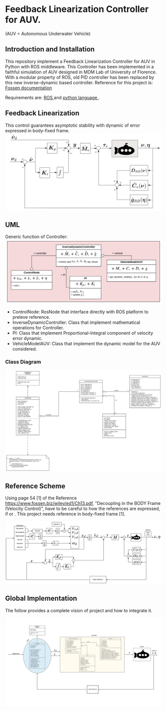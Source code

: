 # Feedback Linearization Controller for AUV.
(AUV = Autonomous Underwater Vehicle)

## Introduction and Installation
This repository implement a Feedback Linearization Controller for AUV in Python with ROS middleware. 
This Controller has been implemented in a faithful simulation of AUV designed in MDM Lab of University of Florence.
With a modular property of ROS, old PID controller has been replaced by this new inverse-dynamic based controller. 
Reference for this project is: <a href="https://www.fossen.biz/wiley/ed1/Ch13.pdf"> Fossen documentation </a>

Requirements are: <a href="http://wiki.ros.org/ROS/Tutorials"> ROS </a> and <a href="https://www.python.org/download/releases/2.7/"> python language </a>.

## Feedback Linearization
This control guarantees asymptotic stability with dynamic of error expressed in body-fixed frame.
<img src="./design/dinamica_inversa.svg">

## UML
Generic function of Controller:
<img src="./design/UML.svg">
- ControlNode: RosNode that interface directly with ROS platform to preleve reference.
- InverseDynamicController: Class that implement mathematical operations for Controller.
- PI: Class that implement Proportional-Integral component of velocity error dynamic.
- VehicleModelAUV: Class that implement the dynamic model for the AUV considered.

### Class Diagram 
<img src="./design/class_diagram.svg">

## Reference Scheme
Using page 54 [1] of the Reference https://www.fossen.biz/wiley/ed1/Ch13.pdf, "Decoupling in the BODY Frame
(Velocity Control)", have to be careful to how the references are expressed, if <body> or <ned>. This project needs
reference in body-fixed frame [1].

<img src="./design/scheme.svg">

## Global Implementation
The follow provides a complete vision of project and how to integrate it.

<img src="./design/Implementation.svg">


